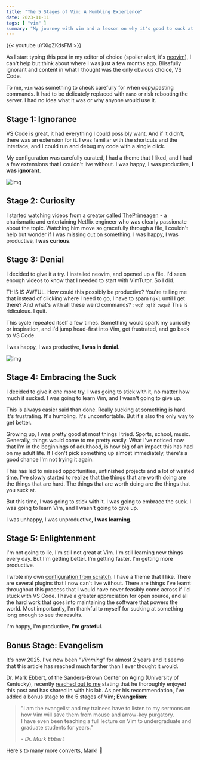 ```yaml
---
title: "The 5 Stages of Vim: A Humbling Experience"
date: 2023-11-11
tags: [ "vim" ]
summary: "My journey with vim and a lesson on why it's good to suck at something 💩"
---
```


{{< youtube uYXlgZKdsFM >}}

As I start typing this post in my editor of choice (spoiler alert, it's [neovim](https://github.com/neovim/neovim)), I can't help but think about where I was just a few months ago. Blissfully ignorant and content in what I thought was the only obvious choice, VS Code.

To me, `vim` was something to check carefully for when copy/pasting commands. It had to be delicately replaced with `nano` or risk rebooting the server. I had no idea what it was or why anyone would use it.

## Stage 1: Ignorance
VS Code is great, it had everything I could possibly want. And if it didn't, there was an extension for it. I was familiar with the shortcuts and the interface, and I could run and debug my code with a single click.

My configuration was carefully curated, I had a theme that I liked, and I had a few extensions that I couldn't live without. I was happy, I was productive, <b>I was ignorant</b>.

![img](https://i.giphy.com/media/IdmfEtnMWPzOg/giphy.webp)

## Stage 2: Curiosity
I started watching videos from a creator called [ThePrimeagen](https://youtube.com/ThePrimeagen) - a charismatic and entertaining Netflix engineer who was clearly passionate about the topic.
Watching him move so gracefully through a file, I couldn't help but wonder if I was missing out on something. I was happy, I was productive, <b>I was curious</b>.

## Stage 3: Denial
I decided to give it a try. I installed neovim, and opened up a file. I'd seen enough videos to know that I needed to start with VimTutor. So I did.

THIS IS AWFUL. How could this possibly be productive? You're telling me that instead of clicking where I need to go, I have to spam `hjkl` until I get there? And what's with all these weird commands? `:wq`? `:q!`? `:wqa`? This is ridiculous. I quit. 

This cycle repeated itself a few times. Something would spark my curiosity or inspiration, and I'd jump head-first into Vim, get frustrated, and go back to VS Code. 

I was happy, I was productive, <b>I was in denial</b>.

![img](https://i.giphy.com/media/l4FGuhL4U2WyjdkaY/giphy.webp)

## Stage 4: Embracing the Suck
I decided to give it one more try. I was going to stick with it, no matter how much it sucked. I was going to learn Vim, and I wasn't going to give up.

This is always easier said than done. Really sucking at something is hard. It's frustrating. It's humbling. It's uncomfortable. But it's also the only way to get better. 

Growing up, I was pretty good at most things I tried. Sports, school, music. Generally, things would come to me pretty easily. What I've noticed now that I'm in the beginnings of adulthood, is how big of an impact this has had on my adult life. If I don't pick something up almost immediately, there's a good chance I'm not trying it again. 

This has led to missed opportunities, unfinished projects and a lot of wasted time. I've slowly started to realize that the things that are worth doing are the things that are hard. The things that are worth doing are the things that you suck at.

But this time, I was going to stick with it. I was going to embrace the suck. I was going to learn Vim, and I wasn't going to give up.

I was unhappy, I was unproductive, <b>I was learning</b>.

## Stage 5: Enlightenment
I'm not going to lie, I'm still not great at Vim. I'm still learning new things every day. But I'm getting better. I'm getting faster. I'm getting more productive.

I wrote my own [configuration from scratch](https://github.com/scottmckendry/windots/). I have a theme that I like. There are several plugins that I now can't live without. There are things I've learnt throughout this process that I would have never feasibly come across if I'd stuck with VS Code.
I have a greater appreciation for open source, and all the hard work that goes into maintaining the software that powers the world. Most importantly, I'm thankful to myself for sucking at something long enough to see the results.

I'm happy, I'm productive, <b>I'm grateful</b>.

## Bonus Stage: Evangelism

It's now 2025. I've now been *"Vimming"* for almost 2 years and it seems that this article has reached much farther than I ever thought it would.

Dr. Mark Ebbert, of the Sanders-Brown Center on Aging (University of Kentucky), recently [reached out to me](https://github.com/scottmckendry/blog/issues/4) stating that he thoroughly enjoyed this post and has shared in with his lab. As per his recommendation, I've added a bonus stage to the 5 stages of Vim; **Evangelism**:

> "I am the evangelist and my trainees have to listen to my sermons on how Vim will save them from mouse and arrow-key purgatory. <br>I have even been teaching a full lecture on Vim to undergraduate and graduate students for years."
>
> <cite> - Dr. Mark Ebbert</cite>

Here's to many more converts, Mark! 🍻
